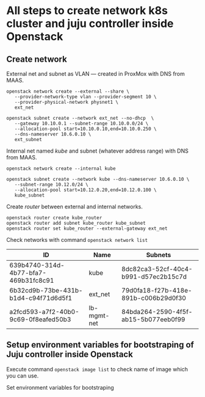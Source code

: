 # All steps to create network k8s cluster and juju controller inside Openstack 
## Create network
External net and subnet as VLAN &mdash; created in ProxMox with DNS from MAAS.
```
openstack network create --external --share \
   --provider-network-type vlan --provider-segment 10 \
   --provider-physical-network physnet1 \
   ext_net

openstack subnet create --network ext_net --no-dhcp  \
   --gateway 10.10.0.1 --subnet-range 10.10.0.0/24 \
   --allocation-pool start=10.10.0.10,end=10.10.0.250 \
   --dns-nameserver 10.6.0.10 \
   ext_subnet
```
Internal net named *kube* and subnet (whatever address range) with DNS from MAAS.
```
openstack network create --internal kube

openstack subnet create --network kube --dns-nameserver 10.6.0.10 \
   --subnet-range 10.12.0/24 \
   --allocation-pool start=10.12.0.20,end=10.12.0.100 \
   kube_subnet
```
Create *router* between external and internal networks.
```
openstack router create kube_router
openstack router add subnet kube_router kube_subnet
openstack router set kube_router --external-gateway ext_net
```
Check networks with command ```openstack network list```

| ID                                   | Name        | Subnets                              |
| ------------------------------------ | ----------- | ------------------------------------ |
| 639b4740-314d-4b77-bfa7-469b31fc8c91 | kube        | 8dc82ca3-52cf-40c4-b991-d57ec2b15c7d |
| 6b32cd9b-73be-431b-b1d4-c94f71d6d5f1 | ext_net     | 79d0fa18-f27b-418e-891b-c006b29d0f30 |
| a2fcd593-a7f2-40b0-9c69-0f8eafed50b3 | lb-mgmt-net | 84bda264-2590-4f5f-ab15-5b077eeb0f99 |

## Setup environment variables for bootstraping of Juju controller inside Openstack
Execute command `openstack image list` to check name of image which you can use.

Set environment variables for bootstraping 


